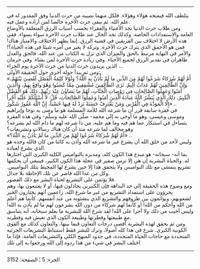 ------------------------------------------------------------------------

يتلطف الله فيمنحه هؤلاء وهؤلاء. فلكل منهما نصيبه من حرث الدنيا وفق
المقدور له في علم الله. ثم يبقى حرث الآخرة خالصا لمن أراده وعمل فيه.  
ومن طلاب حرث الدنيا نجد الأغنياء والفقراء بحسب أسباب الرزق المتعلقة
بالأوضاع العامة والاستعدادات الخاصة. وكذلك نجد الحال عند طلاب حرث الآخرة
سواء بسواء. ففي هذه الأرض لا اختلاف بين الفريقين في قضية الرزق. إنما
يظهر الاختلاف والامتياز هناك! فمن هو الأحمق الذي يترك حرث الآخرة. وتركه
لا يغير من أمره شيئا في هذه الحياة؟! والأمر في النهاية مرتبط بالحق
والميزان الذي نزل به الكتاب من عند الله. فالحق والعدل ظاهران في تقدير
الرزق لجميع الأحياء. وفي زيادة حرث الآخرة لمن يشاء. وفي حرمان الذين
يريدون حرث الدنيا من حرث الآخرة يوم الجزاء ...  
ومن ثم يبدأ جولة أخرى حول الحقيقة الأولى:  
«أَمْ لَهُمْ شُرَكاءُ شَرَعُوا لَهُمْ مِنَ الدِّينِ ما لَمْ يَأْذَنْ بِهِ اللَّهُ؟ وَلَوْلا كَلِمَةُ الْفَصْلِ
لَقُضِيَ بَيْنَهُمْ، وَإِنَّ الظَّالِمِينَ لَهُمْ عَذابٌ أَلِيمٌ. تَرَى الظَّالِمِينَ مُشْفِقِينَ مِمَّا كَسَبُوا
وَهُوَ واقِعٌ بِهِمْ، وَالَّذِينَ آمَنُوا وَعَمِلُوا الصَّالِحاتِ فِي رَوْضاتِ الْجَنَّاتِ، لَهُمْ ما يَشاؤُنَ
عِنْدَ رَبِّهِمْ، ذلِكَ هُوَ الْفَضْلُ الْكَبِيرُ. ذلِكَ الَّذِي يُبَشِّرُ اللَّهُ عِبادَهُ الَّذِينَ آمَنُوا
وَعَمِلُوا الصَّالِحاتِ، قُلْ: لا أَسْئَلُكُمْ عَلَيْهِ أَجْراً إِلَّا الْمَوَدَّةَ فِي الْقُرْبى وَمَنْ يَقْتَرِفْ
حَسَنَةً نَزِدْ لَهُ فِيها حُسْناً، إِنَّ اللَّهَ غَفُورٌ شَكُورٌ» ..  
في فقرة سابقة قرر أن ما شرعه الله للأمة المسلمة هو ما وصى به نوحا
وإبراهيم وموسى وعيسى، وهو ما أوحى به إلى محمد- صلّى الله عليه وسلّم- وفي
هذه الفقرة يتساءل في استنكار عما هم فيه وما هم عليه، من ذا شرعه لهم ما
دام الله لم يشرعه؟ وهو مخالف لما شرعه منذ أن كان هناك رسالات وتشريعات؟  
«أَمْ لَهُمْ شُرَكاءُ شَرَعُوا لَهُمْ مِنَ الدِّينِ ما لَمْ يَأْذَنْ بِهِ اللَّهُ؟» ..  
وليس لأحد من خلق الله أن يشرع غير ما شرعه الله وأذن به كائنا من كان
فالله وحده هو الذي يشرع لعباده.  
بما أنه- سبحانه- هو مبدع هذا الكون كله، ومدبره بالنواميس الكلية الكبرى
التي اختارها له. والحياة البشرية إن هي إلا ترس صغير في عجلة هذا الكون
الكبير، فينبغي أن يحكمها تشريع يتمشى مع تلك النواميس ولا يتحقق هذا إلا
حين يشرع لها المحيط بتلك النواميس. وكل من عدا الله قاصر عن تلك الإحاطة
بلا جدال.  
فلا يؤتمن على التشريع لحياة البشر مع ذلك القصور.  
ومع وضوح هذه الحقيقة إلى حد البداهة فإن الكثيرين يجادلون فيها، أو لا
يقتنعون بها، وهم يجرؤون على استمداد التشريع من غير ما شرع الله، زاعمين
أنهم يختارون الخير لشعوبهم، ويوائمون بين ظروفهم والتشريع الذي ينشئونه من
عند أنفسهم. كأنما هم أعلم من الله وأحكم من الله! أو كأنما لهم شركاء من
دون الله يشرعون لهم ما لم يأذن به الله! وليس أخيب من ذلك ولا أجرا على
الله! لقد شرع الله للبشرية ما يعلم سبحانه، أنه يتناسق مع طبيعتها وفطرتها
وطبيعة الكون الذي تعيش فيه وفطرته.  
ومن ثم يحقق لهذه البشرية أقصى درجات التعاون فيما بينها، والتعاون كذلك مع
القوى الكونية الكبرى. شرع في هذا كله أصولا، وترك للبشر فقط استنباط
التشريعات الجزئية المتجددة مع حاجات الحياة المتجددة، في حدود المنهج
الكلي والتشريعات العامة. فإذا ما اختلف البشر في شيء من هذا ردوه إلى الله
ورجعوا به إلى تلك

------------------------------------------------------------------------

الجزء: 5 ¦ الصفحة: 3152
